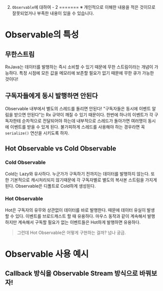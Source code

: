 2. `Observable`에 대하여 - 2
=======
※ 개인적으로 이해한 내용을 적은 것이므로 잘못되었거나 부족한 내용이 있을 수 있습니다.

# Observable의 특성

## 무한스트림
RxJava는 데이터를 발행하는 즉시 소비할 수 있기 때문에 무한 스트림이라는 개념이 가능하다. 특정 시점에 모든 값을 메모리에 보존할 필요가 없기 때문에 무한 큐가 가능한 것이다!

## 구독자들에게 동시 발행하면 안된다
Observable 내부에서 별도의 스레드를 돌리면 안된다! "구독자들은 동시에 이벤트 알림을 받으면 안된다"는 Rx 규약이 깨질 수 있기 때문이다. 한번에 하나의 이벤트가 각 구독자한테 순차적으로 전달되어야 하는데 내부적으로 스레드가 돌아가면 여러명이 동시에 이벤트를 받을 수 있게 된다. 불가피하게 스레드를 사용해야 하는 경우라면 꼭 `serialize()` 연산을 시키도록 하자.

## Hot Observable vs Cold Observable
### Cold Observable
Cold는 Lazy와 유사하다. 누군가가 구독하기 전까지는 데이터를 발행하지 않는다. 또한 기본적으로 캐시처리되지 않기때문에 각 구독자별로 별도의 복사본 스트림을 가지게 된다. Observable은 디폴트로 Cold하게 생성된다.

### Hot Observable
Hot은 구독자의 유무와 상관없이 데이터를 바로 발행한다. 때문에 데이터 유실이 발생할 수 있다. 이벤트를 브로드캐스트 할 때 유용하다. 마우스 동작과 같이 계속해서 발행하지만 계속해서 구독할 필요가 없는 이벤트들은 Hot하게 발행하면 유용하다.
> 그런데 Hot Observable은 어떻게 구현하는 걸까? 넘나 궁금.

# Observable 사용 예시
## Callback 방식을 Observable Stream 방식으로 바꿔보자!


